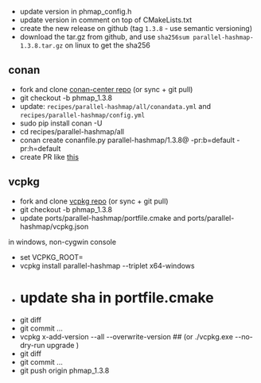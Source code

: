 - update version in phmap_config.h
- update version in comment on top of CMakeLists.txt
- create the new release on github (tag `1.3.8` - use semantic versioning)
- download the tar.gz from github, and use `sha256sum parallel-hashmap-1.3.8.tar.gz` on linux to get the sha256

## conan

- fork and clone [conan-center repo](https://github.com/conan-io/conan-center-index)
     (or sync +  git pull)
- git checkout -b phmap_1.3.8
- update: `recipes/parallel-hashmap/all/conandata.yml` and `recipes/parallel-hashmap/config.yml`
- sudo pip install conan -U 
- cd recipes/parallel-hashmap/all
- conan create conanfile.py parallel-hashmap/1.3.8@ -pr:b=default -pr:h=default 
- create PR like [this](https://github.com/conan-io/conan-center-index/pull/13161)


## vcpkg

- fork and clone [vcpkg repo](https://github.com/microsoft/vcpkg)
     (or sync +  git pull)
- git checkout -b phmap_1.3.8
- update ports/parallel-hashmap/portfile.cmake and ports/parallel-hashmap/vcpkg.json

in windows, non-cygwin console

- set VCPKG_ROOT=
- vcpkg install parallel-hashmap --triplet x64-windows
- # update sha in portfile.cmake
- git diff
- git commit ...
- vcpkg x-add-version --all --overwrite-version ## (or ./vcpkg.exe --no-dry-run upgrade )
- git diff
- git commit ...
- git push origin phmap_1.3.8 
